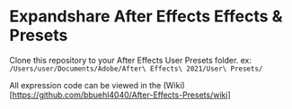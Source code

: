 # Expandshare After Effects Effects & Presets
Clone this repository to your After Effects User Presets folder. ex: `/Users/user/Documents/Adobe/After\ Effects\ 2021/User\ Presets/`

All expression code can be viewed in the (Wiki)[https://github.com/bbuehl4040/After-Effects-Presets/wiki]
